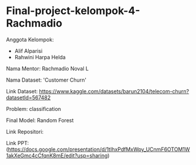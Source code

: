 # Final-project-kelompok-4-Rachmadio
Anggota Kelompok:
- Alif Alparisi 
- Rahwini Harpa Helda

Nama Mentor: Rachmadio Noval L

Nama Dataset: 'Customer Churn'

Link Dataset: https://www.kaggle.com/datasets/barun2104/telecom-churn?datasetId=567482

Problem: classification 

Final Model: Random Forest 

Link Repositori: <link menuju repositori ini>

Link PPT: (https://docs.google.com/presentation/d/1tIhxPdfMxWpy_UCnmF6OTOM1W1akXeGmc4cCfqnK8mE/edit?usp=sharing)

